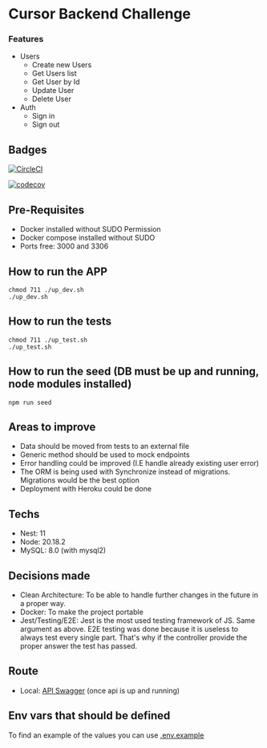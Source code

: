 # Cursor Backend Challenge

### Features

- Users
  - Create new Users
  - Get Users list
  - Get User by Id
  - Update User
  - Delete User
- Auth
  - Sign in
  - Sign out

## Badges

[![CircleCI](https://dl.circleci.com/status-badge/img/circleci/DZyNAYPAhzZPw9XNQdFp44/3hxMiJybFGndEJMA2bt8Lh/tree/main.svg?style=svg&circle-token=CCIPRJ_QhF361qCjAa2zHbdTrwcXi_85762fea7027d97602b43d37fb8e1bd7d4d0f2f8)](https://dl.circleci.com/status-badge/redirect/circleci/DZyNAYPAhzZPw9XNQdFp44/3hxMiJybFGndEJMA2bt8Lh/tree/main)

[![codecov](https://codecov.io/gh/Agustinefe/challenge-catalog-manager/graph/badge.svg?token=RvPB8sIcZA)](https://codecov.io/gh/Agustinefe/challenge-catalog-manager)

## Pre-Requisites

- Docker installed without SUDO Permission
- Docker compose installed without SUDO
- Ports free: 3000 and 3306

## How to run the APP

```
chmod 711 ./up_dev.sh
./up_dev.sh
```

## How to run the tests

```
chmod 711 ./up_test.sh
./up_test.sh
```

## How to run the seed (DB must be up and running, node modules installed)

```
npm run seed
```

## Areas to improve

- Data should be moved from tests to an external file
- Generic method should be used to mock endpoints
- Error handling could be improved (I.E handle already existing user error)
- The ORM is being used with Synchronize instead of migrations. Migrations would be the best option
- Deployment with Heroku could be done

## Techs

- Nest: 11
- Node: 20.18.2
- MySQL: 8.0 (with mysql2)

## Decisions made

- Clean Architecture: To be able to handle further changes in the future in a proper way.
- Docker: To make the project portable
- Jest/Testing/E2E: Jest is the most used testing framework of JS. Same argument as above. E2E testing was done because it is useless to always test every single part. That's why if the controller provide the proper answer the test has passed.

## Route

- Local: [API Swagger](http://localhost:3000/api) (once api is up and running)

## Env vars that should be defined

To find an example of the values you can use [.env.example](.env.example)
